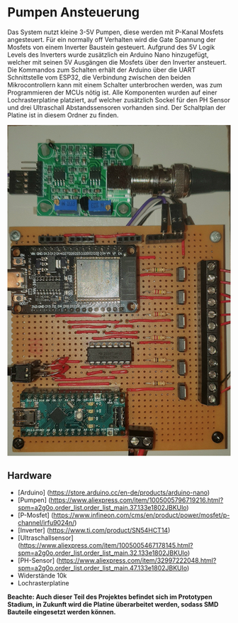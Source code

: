 # Pumpen Ansteuerung

Das System nutzt kleine 3-5V Pumpen, diese werden mit P-Kanal Mosfets angesteuert.
Für ein normally off Verhalten wird die Gate Spannung der Mosfets von einem Inverter Baustein gesteuert. 
Aufgrund des 5V Logik Levels des Inverters wurde zusätzlich ein Arduino Nano hinzugefügt, welcher mit seinen 5V Ausgängen die Mosfets über den Inverter ansteuert. 
Die Kommandos zum Schalten erhält der Arduino über die UART Schnittstelle vom ESP32, die Verbindung zwischen den beiden Mikrocontrollern kann mit einem Schalter unterbrochen werden, was zum Programmieren der MCUs nötig ist.
Alle Komponenten wurden auf einer Lochrasterplatine platziert, auf welcher zusätzlich Sockel für den PH Sensor und drei Ultraschall Abstandssensoren vorhanden sind.
Der Schaltplan der Platine ist in diesem Ordner zu finden.

![Platine](Platine.jpg)

## Hardware

- [Arduino] (https://store.arduino.cc/en-de/products/arduino-nano)
- [Pumpen] (https://www.aliexpress.com/item/1005005796719216.html?spm=a2g0o.order_list.order_list_main.37.133e1802JBKUlo)
- [P-Mosfet] (https://www.infineon.com/cms/en/product/power/mosfet/p-channel/irfu9024n/)
- [Inverter] (https://www.ti.com/product/SN54HCT14)
- [Ultraschallsensor] (https://www.aliexpress.com/item/1005005467178145.html?spm=a2g0o.order_list.order_list_main.32.133e1802JBKUlo)
- [PH-Sensor] (https://www.aliexpress.com/item/32997222048.html?spm=a2g0o.order_list.order_list_main.47.133e1802JBKUlo)
- Widerstände 10k
- Lochrasterplatine

__Beachte: Auch dieser Teil des Projektes befindet sich im Prototypen Stadium, in Zukunft wird die Platine überarbeitet werden, sodass SMD Bauteile eingesetzt werden können.__
